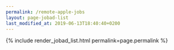 ```yaml
---
permalink: /remote-apple-jobs
layout: page-jobad-list
last_modified_at: 2019-06-13T18:40:40+0200
---
```

{% include render_jobad_list.html permalink=page.permalink %}
